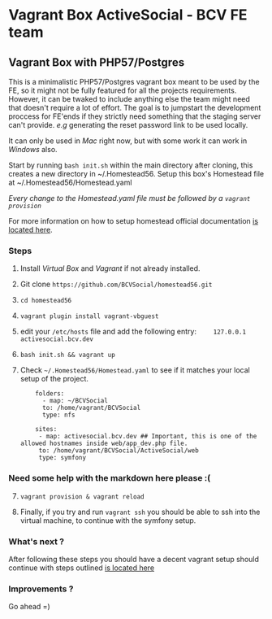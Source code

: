 # Vagrant Box ActiveSocial - BCV FE team

## Vagrant Box with PHP57/Postgres

This is a minimalistic PHP57/Postgres vagrant box meant to be used by the FE, so it might not be fully featured for all the projects requirements. However, it can be twaked to include anything else the team might need that doesn't require a lot of effort. The goal is to jumpstart the development proccess for FE'ends if they strictly need something that the staging server can't provide. *e.g* generating the reset password link to be used locally.

It can only be used in *Mac* right now, but with some work it can work in *Windows* also.

Start by running `bash init.sh` within the main directory after cloning, this creates a new directory in ~/.Homestead56. Setup this box's Homestead file at ~/.Homestead56/Homestead.yaml

*Every change to the Homestead.yaml file must be followed by a `vagrant provision`*

For more information on how to setup homestead official documentation [is located here](https://laravel.com/docs/5.3/homestead).

### Steps

1. Install *Virtual Box* and *Vagrant* if not already installed.

2. Git clone `https://github.com/BCVSocial/homestead56.git`

3. `cd homestead56`

4. `vagrant plugin install vagrant-vbguest`

5. edit your `/etc/hosts` file and add the following entry: 
   ```   
       127.0.0.1       activesocial.bcv.dev
   ```
5. `bash init.sh && vagrant up`

6. Check `~/.Homestead56/Homestead.yaml` to see if it matches your local setup of the project.

   ```
       folders:
         - map: ~/BCVSocial
         to: /home/vagrant/BCVSocial
         type: nfs

       sites:
        - map: activesocial.bcv.dev ## Important, this is one of the allowed hostnames inside web/app_dev.php file.
        to: /home/vagrant/BCVSocial/ActiveSocial/web
        type: symfony
   ```

### Need some help with the markdown here please :(
7. `vagrant provision & vagrant reload`

8. Finally, if you try and run `vagrant ssh` you should be able to ssh into the virtual machine, to continue with the symfony setup.

### What's next ?

After following these steps you should have a decent vagrant setup should continue with steps outlined [is located here](https://github.com/BCVSocial/ActiveSocial)

### Improvements ? 

Go ahead =)
